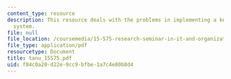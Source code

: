 ```yaml
---
content_type: resource
description: This resource deals with the problems in implementing a knowledge management
  system.
file: null
file_location: /coursemedia/15-575-research-seminar-in-it-and-organizations-economic-perspectives-spring-2004/f84c0a20d22e9cc9bfbe1a7c4e80b8d4_tanu_15575.pdf
file_type: application/pdf
resourcetype: Document
title: tanu_15575.pdf
uid: f84c0a20-d22e-9cc9-bfbe-1a7c4e80b8d4
---
```

